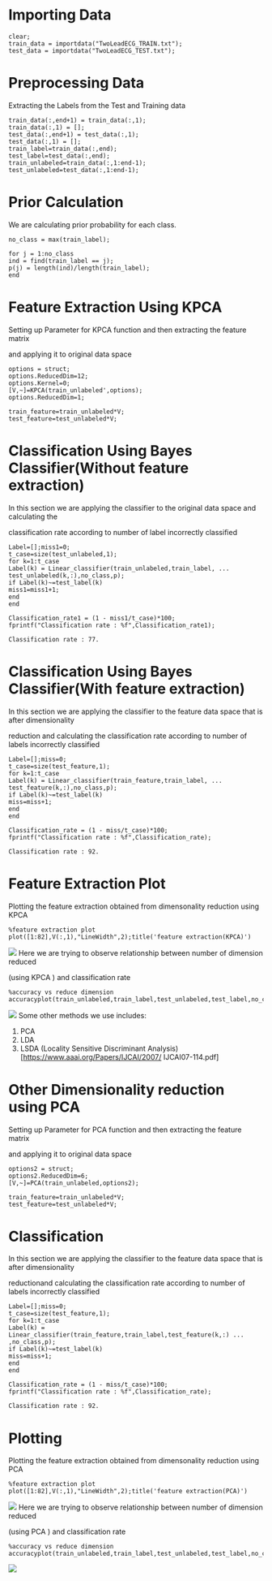 # Importing Data

```
clear;
train_data = importdata("TwoLeadECG_TRAIN.txt");
test_data = importdata("TwoLeadECG_TEST.txt");
```
# Preprocessing Data

Extracting the Labels from the Test and Training data

```
train_data(:,end+1) = train_data(:,1);
train_data(:,1) = [];
test_data(:,end+1) = test_data(:,1);
test_data(:,1) = [];
train_label=train_data(:,end);
test_label=test_data(:,end);
train_unlabeled=train_data(:,1:end-1);
test_unlabeled=test_data(:,1:end-1);
```
# Prior Calculation

We are calculating prior probability for each class.

```
no_class = max(train_label);
```
```
for j = 1:no_class
ind = find(train_label == j);
p(j) = length(ind)/length(train_label);
end
```
# Feature Extraction Using KPCA

Setting up Parameter for KPCA function and then extracting the feature matrix

and applying it to original data space

```
options = struct;
options.ReducedDim=12;
options.Kernel=0;
[V,~]=KPCA(train_unlabeled',options);
options.ReducedDim=1;
```
```
train_feature=train_unlabeled*V;
test_feature=test_unlabeled*V;
```
# Classification Using Bayes Classifier(Without feature extraction)

In this section we are applying the classifier to the original data space and calculating the

classification rate according to number of label incorrectly classified


```
Label=[];miss1=0;
t_case=size(test_unlabeled,1);
for k=1:t_case
Label(k) = Linear_classifier(train_unlabeled,train_label, ...
test_unlabeled(k,:),no_class,p);
if Label(k)~=test_label(k)
miss1=miss1+1;
end
end
```
```
Classification_rate1 = (1 - miss1/t_case)*100;
fprintf("Classification rate : %f",Classification_rate1);
```
```
Classification rate : 77.
```
# Classification Using Bayes Classifier(With feature extraction)

In this section we are applying the classifier to the feature data space that is after dimensionality

reduction and calculating the classification rate according to number of labels incorrectly classified

```
Label=[];miss=0;
t_case=size(test_feature,1);
for k=1:t_case
Label(k) = Linear_classifier(train_feature,train_label, ...
test_feature(k,:),no_class,p);
if Label(k)~=test_label(k)
miss=miss+1;
end
end
```
```
Classification_rate = (1 - miss/t_case)*100;
fprintf("Classification rate : %f",Classification_rate);
```
```
Classification rate : 92.
```
# Feature Extraction Plot

Plotting the feature extraction obtained from dimensonality reduction using KPCA

```
%feature extraction plot
plot([1:82],V(:,1),"LineWidth",2);title('feature extraction(KPCA)')
```
![](Report/images/kpca_fe.png)
Here we are trying to observe relationship between number of dimension reduced

(using KPCA ) and classification rate

```
%accuracy vs reduce dimension
accuracyplot(train_unlabeled,train_label,test_unlabeled,test_label,no_class,p,'KPCA');
```
![](Report/images/kpa_bay.png)
Some other methods we use includes:

1. PCA
2. LDA
3. LSDA (Locality Sensitive Discriminant Analysis) [https://www.aaai.org/Papers/IJCAI/2007/
    IJCAI07-114.pdf]

# Other Dimensionality reduction using PCA

Setting up Parameter for PCA function and then extracting the feature matrix

and applying it to original data space

```
options2 = struct;
options2.ReducedDim=6;
[V,~]=PCA(train_unlabeled,options2);
```
```
train_feature=train_unlabeled*V;
test_feature=test_unlabeled*V;
```
# Classification

In this section we are applying the classifier to the feature data space that is after dimensionality


reductionand calculating the classification rate according to number of labels incorrectly classified

```
Label=[];miss=0;
t_case=size(test_feature,1);
for k=1:t_case
Label(k) = Linear_classifier(train_feature,train_label,test_feature(k,:) ...
,no_class,p);
if Label(k)~=test_label(k)
miss=miss+1;
end
end
```
```
Classification_rate = (1 - miss/t_case)*100;
fprintf("Classification rate : %f",Classification_rate);
```
```
Classification rate : 92.
```
# Plotting

Plotting the feature extraction obtained from dimensonality reduction using PCA

```
%feature extraction plot
plot([1:82],V(:,1),"LineWidth",2);title('feature extraction(PCA)')
```
![](Report/images/pca_fe.png)
Here we are trying to observe relationship between number of dimension reduced


(using PCA ) and classification rate

```
%accuracy vs reduce dimension
accuracyplot(train_unlabeled,train_label,test_unlabeled,test_label,no_class,p,'PCA');
```
![](Report/images/pca_bay.png)
